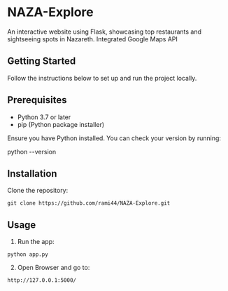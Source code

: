 # NAZA-Explore

An interactive website using Flask, showcasing top restaurants and sightseeing spots in Nazareth. Integrated Google Maps API 

## Getting Started

Follow the instructions below to set up and run the project locally.

## Prerequisites

- Python 3.7 or later
- pip (Python package installer)

Ensure you have Python installed. You can check your version by running:

python --version

## Installation

Clone the repository:
```
git clone https://github.com/rami44/NAZA-Explore.git
```
## Usage

1. Run the app:
```
python app.py
```
2. Open Browser and go to:
```
http://127.0.0.1:5000/
```
